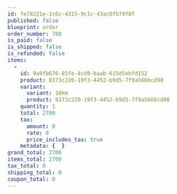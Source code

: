 ```yaml
---
id: fe78221e-1c6c-4315-9c1c-43ac0fb79f8f
published: false
blueprint: order
order_number: 780
is_paid: false
is_shipped: false
is_refunded: false
items:
  -
    id: 9a9fb676-85fe-4cd9-baab-615d5ebfd152
    product: 8373c220-19f3-4452-b9d5-7f9a566bcd90
    variant:
      variant: 10km
      product: 8373c220-19f3-4452-b9d5-7f9a566bcd90
    quantity: 1
    total: 2700
    tax:
      amount: 0
      rate: 0
      price_includes_tax: true
    metadata: {  }
grand_total: 2700
items_total: 2700
tax_total: 0
shipping_total: 0
coupon_total: 0
---
```

